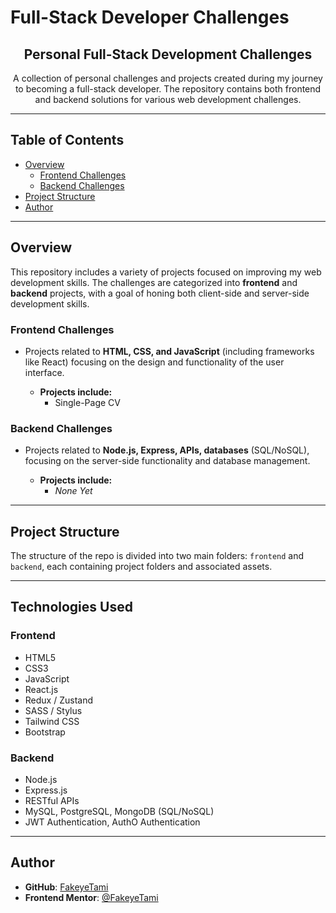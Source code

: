 # Full-Stack Developer Challenges

<div align="center">

  <h2>Personal Full-Stack Development Challenges</h2>
  <p>
    A collection of personal challenges and projects created during my journey to becoming a full-stack developer. The repository contains both frontend and backend solutions for various web development challenges.
  </p>

</div>

---

## Table of Contents

- [Overview](#overview)
  - [Frontend Challenges](#frontend-challenges)
  - [Backend Challenges](#backend-challenges)
- [Project Structure](#project-structure)
- [Author](#author)

---

## Overview

This repository includes a variety of projects focused on improving my web development skills. The challenges are categorized into **frontend** and **backend** projects, with a goal of honing both client-side and server-side development skills.

### Frontend Challenges

- Projects related to **HTML, CSS, and JavaScript** (including frameworks like React) focusing on the design and functionality of the user interface.

  - **Projects include:**
    - Single-Page CV
### Backend Challenges

- Projects related to **Node.js, Express, APIs, databases** (SQL/NoSQL), focusing on the server-side functionality and database management.

  - **Projects include:**
    - *None Yet*

---

## Project Structure

The structure of the repo is divided into two main folders: `frontend` and `backend`, each containing project folders and associated assets.

---

## Technologies Used

### Frontend

- HTML5
- CSS3
- JavaScript
- React.js
- Redux / Zustand
- SASS / Stylus
- Tailwind CSS
- Bootstrap

### Backend

- Node.js
- Express.js
- RESTful APIs
- MySQL, PostgreSQL, MongoDB (SQL/NoSQL)
- JWT Authentication, AuthO Authentication

---

## Author

- **GitHub**: [FakeyeTami](https://github.com/FakeyeTami)
- **Frontend Mentor**: [@FakeyeTami](https://www.frontendmentor.io/profile/FakeyeTami)
